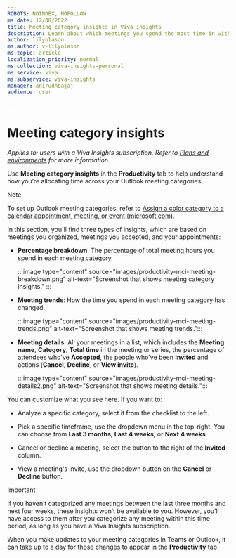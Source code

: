 ```yaml
---
ROBOTS: NOINDEX, NOFOLLOW
ms.date: 12/08/2022
title: Meeting category insights in Viva Insights  
description: Learn about which meetings you spend the most time in with Microsoft Viva Insights
author: lilyolason
ms.author: v-lilyolason
ms.topic: article
localization_priority: normal 
ms.collection: viva-insights-personal
ms.service: viva
ms.subservice: viva-insights
manager: anirudhbajaj
audience: user

---
```

# Meeting category insights

*Applies to: users with a Viva Insights subscription. Refer to [Plans and environments](../overview/plans-environments.md) for more information.*

Use **Meeting category insights** in the **Productivity** tab to help understand how you’re allocating time across your Outlook meeting categories.

>[!Note]
>To set up Outlook meeting categories, refer to [Assign a color category to a calendar appointment, meeting, or event (microsoft.com)](https://support.microsoft.com/office/assign-a-color-category-to-a-calendar-appointment-meeting-or-event-750596d9-707d-4412-8c0e-7fdc0fc52527).
  
In this section, you'll find three types of insights, which are based on meetings  you organized, meetings you accepted, and your appointments:

* **Percentage breakdown**: The percentage of total meeting hours you spend in each meeting category.

    :::image type="content" source="images/productivity-mci-meeting-breakdown.png" alt-text="Screenshot that shows meeting category insights." :::

* **Meeting trends**: How the time you spend in each meeting category has changed.

    :::image type="content" source="images/productivity-mci-meeting-trends.png" alt-text="Screenshot that shows meeting trends.":::

* **Meeting details**: All your meetings in a list, which includes the **Meeting name**, **Category**, **Total time** in the meeting or series, the percentage of attendees who've **Accepted**, the people who've been **invited** and actions (**Cancel**, **Decline**, or **View invite**).

    :::image type="content" source="images/productivity-mci-meeting-details2.png" alt-text="Screenshot that shows meeting details.":::

You can customize what you see here. If you want to:

* Analyze a specific category, select it from the checklist to the left.

* Pick a specific timeframe, use the dropdown menu in the top-right. You can choose from **Last 3 months**, **Last 4 weeks**, or **Next 4 weeks**.

* Cancel or decline a meeting, select the button to the right of the **Invited** column.

* View a meeting's invite, use the dropdown button on the **Cancel** or **Decline** button.

>[!Important]
>If you haven’t categorized any meetings between the last three months and next four weeks, these insights won’t be available to you. However, you’ll have access to them after you categorize any meeting within this time period, as long as you have a Viva Insights subscription.
>
> When you make updates to your meeting categories in Teams or Outlook, it can take up to a day for those changes to appear in the **Productivity** tab.
